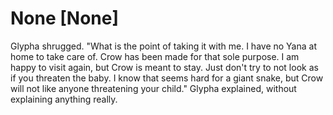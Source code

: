 # None [None]
Glypha shrugged. "What is the point of taking it with me. I have no Yana at home to take care of. Crow has been made for that sole purpose. I am happy to visit again, but Crow is meant to stay. Just don't try to not look as if you threaten the baby. I know that seems hard for a giant snake, but Crow will not like anyone threatening your child." Glypha explained, without explaining anything really.
